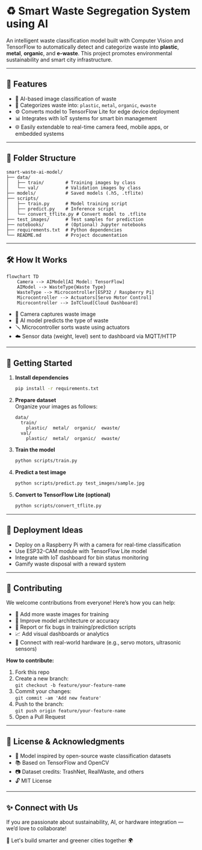 # ♻️ Smart Waste Segregation System using AI

An intelligent waste classification model built with Computer Vision and TensorFlow to automatically detect and categorize waste into **plastic**, **metal**, **organic**, and **e-waste**. This project promotes environmental sustainability and smart city infrastructure.

---

## 📌 Features

- 🧠 AI-based image classification of waste
- 🚮 Categorizes waste into: `plastic`, `metal`, `organic`, `ewaste`
- ⚙️ Converts model to TensorFlow Lite for edge device deployment
- 📊 Integrates with IoT systems for smart bin management
- 🌐 Easily extendable to real-time camera feed, mobile apps, or embedded systems

---

## 📂 Folder Structure

```
smart-waste-ai-model/
├── data/
│   ├── train/        # Training images by class
│   └── val/          # Validation images by class
├── models/           # Saved models (.h5, .tflite)
├── scripts/
│   ├── train.py      # Model training script
│   ├── predict.py    # Inference script
│   └── convert_tflite.py # Convert model to .tflite
├── test_images/      # Test samples for prediction
├── notebooks/        # (Optional) Jupyter notebooks
├── requirements.txt  # Python dependencies
└── README.md         # Project documentation
```

---

## 🛠️ How It Works

```mermaid
flowchart TD
    Camera --> AIModel[AI Model: TensorFlow]
    AIModel --> WasteType{Waste Type}
    WasteType --> Microcontroller[ESP32 / Raspberry Pi]
    Microcontroller --> Actuators[Servo Motor Control]
    Microcontroller --> IoTCloud[Cloud Dashboard]
```

- 📸 Camera captures waste image  
- 🧠 AI model predicts the type of waste  
- 🪛 Microcontroller sorts waste using actuators  
- ☁️ Sensor data (weight, level) sent to dashboard via MQTT/HTTP  

---

## 🚀 Getting Started

1. **Install dependencies**
    ```bash
    pip install -r requirements.txt
    ```

2. **Prepare dataset**  
   Organize your images as follows:
    ```
    data/
      train/
        plastic/  metal/  organic/  ewaste/
      val/
        plastic/  metal/  organic/  ewaste/
    ```

3. **Train the model**
    ```bash
    python scripts/train.py
    ```

4. **Predict a test image**
    ```bash
    python scripts/predict.py test_images/sample.jpg
    ```

5. **Convert to TensorFlow Lite (optional)**
    ```bash
    python scripts/convert_tflite.py
    ```

---

## 🤖 Deployment Ideas

- Deploy on a Raspberry Pi with a camera for real-time classification
- Use ESP32-CAM module with TensorFlow Lite model
- Integrate with IoT dashboard for bin status monitoring
- Gamify waste disposal with a reward system

---

## 🙌 Contributing

We welcome contributions from everyone! Here’s how you can help:

- 📸 Add more waste images for training
- 🧪 Improve model architecture or accuracy
- 🐛 Report or fix bugs in training/prediction scripts
- 📈 Add visual dashboards or analytics
- 🔌 Connect with real-world hardware (e.g., servo motors, ultrasonic sensors)

**How to contribute:**
1. Fork this repo
2. Create a new branch:  
   `git checkout -b feature/your-feature-name`
3. Commit your changes:  
   `git commit -am 'Add new feature'`
4. Push to the branch:  
   `git push origin feature/your-feature-name`
5. Open a Pull Request

---

## 🧠 License & Acknowledgments

- 🤖 Model inspired by open-source waste classification datasets
- 📚 Based on TensorFlow and OpenCV
- 📷 Dataset credits: TrashNet, RealWaste, and others
- 🔓 MIT License

---

## ✨ Connect with Us

If you are passionate about sustainability, AI, or hardware integration — we’d love to collaborate!

💬 Let's build smarter and greener cities together 🌍
